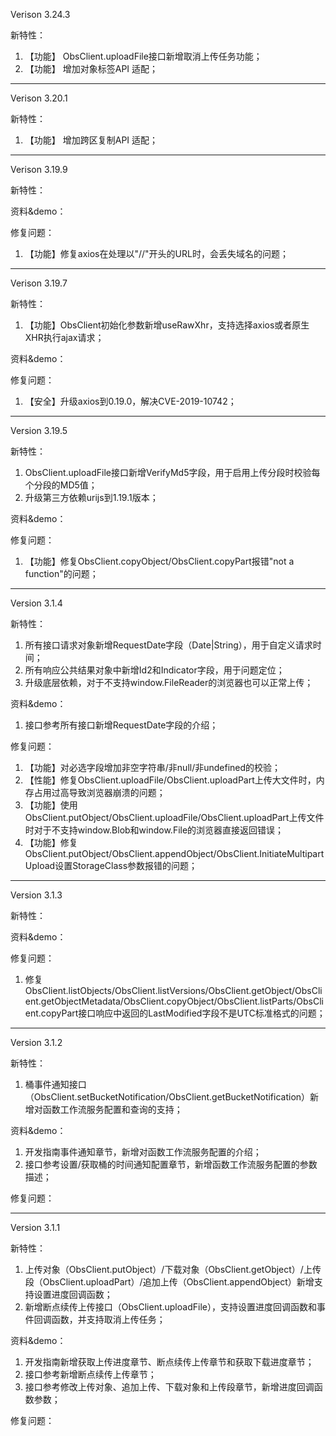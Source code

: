 ﻿Verison 3.24.3

新特性：

1. 【功能】 ObsClient.uploadFile接口新增取消上传任务功能；
2. 【功能】 增加对象标签API 适配；

-----------------------------------------------------------------------------------
Verison 3.20.1

新特性：

1. 【功能】 增加跨区复制API 适配；

-----------------------------------------------------------------------------------
Verison 3.19.9

新特性：

资料&demo：

修复问题：
1. 【功能】修复axios在处理以"//"开头的URL时，会丢失域名的问题；

-----------------------------------------------------------------------------------

Verison 3.19.7

新特性：
1. 【功能】ObsClient初始化参数新增useRawXhr，支持选择axios或者原生XHR执行ajax请求；

资料&demo：

修复问题：
1. 【安全】升级axios到0.19.0，解决CVE-2019-10742；

-----------------------------------------------------------------------------------

Version 3.19.5

新特性：
1. ObsClient.uploadFile接口新增VerifyMd5字段，用于启用上传分段时校验每个分段的MD5值；
2. 升级第三方依赖urijs到1.19.1版本；

资料&demo：

修复问题：
1. 【功能】修复ObsClient.copyObject/ObsClient.copyPart报错"not a function"的问题；

-----------------------------------------------------------------------------------

Version 3.1.4

新特性：
1. 所有接口请求对象新增RequestDate字段（Date|String），用于自定义请求时间；
2. 所有响应公共结果对象中新增Id2和Indicator字段，用于问题定位；
3. 升级底层依赖，对于不支持window.FileReader的浏览器也可以正常上传；

资料&demo：
1. 接口参考所有接口新增RequestDate字段的介绍；

修复问题：

1. 【功能】对必选字段增加非空字符串/非null/非undefined的校验；
2. 【性能】修复ObsClient.uploadFile/ObsClient.uploadPart上传大文件时，内存占用过高导致浏览器崩溃的问题；
3. 【功能】使用ObsClient.putObject/ObsClient.uploadFile/ObsClient.uploadPart上传文件时对于不支持window.Blob和window.File的浏览器直接返回错误；
4. 【功能】修复ObsClient.putObject/ObsClient.appendObject/ObsClient.InitiateMultipartUpload设置StorageClass参数报错的问题；

-----------------------------------------------------------------------------------

Version 3.1.3

新特性：

资料&demo：

修复问题：
1. 修复ObsClient.listObjects/ObsClient.listVersions/ObsClient.getObject/ObsClient.getObjectMetadata/ObsClient.copyObject/ObsClient.listParts/ObsClient.copyPart接口响应中返回的LastModified字段不是UTC标准格式的问题；

-----------------------------------------------------------------------------------

Version 3.1.2

新特性：
1. 桶事件通知接口（ObsClient.setBucketNotification/ObsClient.getBucketNotification）新增对函数工作流服务配置和查询的支持；

资料&demo：
1. 开发指南事件通知章节，新增对函数工作流服务配置的介绍；
2. 接口参考设置/获取桶的时间通知配置章节，新增函数工作流服务配置的参数描述；

修复问题：

--------------------------------------------------------------

Version 3.1.1

新特性：
1. 上传对象（ObsClient.putObject）/下载对象（ObsClient.getObject）/上传段（ObsClient.uploadPart）/追加上传（ObsClient.appendObject）新增支持设置进度回调函数；
2. 新增断点续传上传接口（ObsClient.uploadFile），支持设置进度回调函数和事件回调函数，并支持取消上传任务；
	
资料&demo：
1. 开发指南新增获取上传进度章节、断点续传上传章节和获取下载进度章节；
2. 接口参考新增断点续传上传章节；
3. 接口参考修改上传对象、追加上传、下载对象和上传段章节，新增进度回调函数参数；

修复问题：

